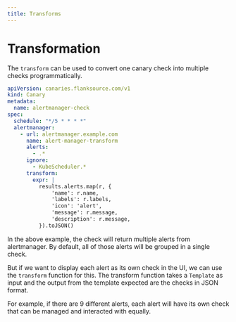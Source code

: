 ```yaml
---
title: Transforms
---
```


# Transformation

The `transform` can be used to convert one canary check into multiple checks programmatically.

```yaml
apiVersion: canaries.flanksource.com/v1
kind: Canary
metadata:
  name: alertmanager-check
spec:
  schedule: "*/5 * * * *"
  alertmanager:
    - url: alertmanager.example.com
      name: alert-manager-transform
      alerts:
        - .*
      ignore:
        - KubeScheduler.*
      transform:
        expr: |
          results.alerts.map(r, {
              'name': r.name,
              'labels': r.labels,
              'icon': 'alert',
              'message': r.message,
              'description': r.message,
          }).toJSON()
```

In the above example, the check will return multiple alerts from alertmanager. By default, all of those alerts will be grouped in a single check.

But if we want to display each alert as its own check in the UI, we can use the `transform` function for this. The transform function takes a `Template` as input and the output from the template expected are the checks in JSON format.

For example, if there are 9 different alerts, each alert will have its own check that can be managed and interacted with equally.
